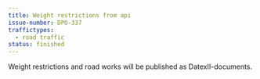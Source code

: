 ```yaml
---
title: Weight restrictions from api
issue-number: DPO-337
traffictypes:
  - road traffic
status: finished
---
```


Weight restrictions and road works will be published as DatexII-documents.
